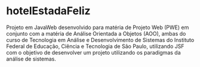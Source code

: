 # hotelEstadaFeliz
Projeto em JavaWeb desenvolvido para matéria de Projeto Web (PWE) em conjunto com a matéria de Análise Orientada a Objetos (AOO), ambas do curso de Tecnologia em Análise e Desenvolvimento de Sistemas do Instituto Federal de Educação, Ciência e Tecnologia de São Paulo, utilizando JSF com o objetivo de desenvolver um projeto utilizando os paradigmas da análise de sistemas.
